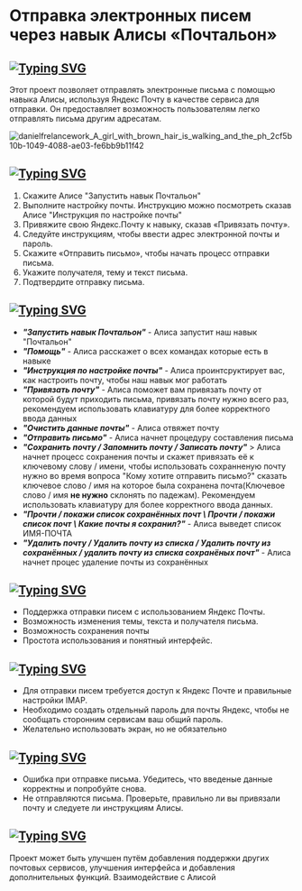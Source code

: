 # Отправка электронных писем через навык Алисы «Почтальон»

## [![Typing SVG](https://readme-typing-svg.herokuapp.com?font=Fira+Code&pause=1000&color=F747E4&background=FFFFFF00&repeat=false&width=435&lines=%D0%9E%D0%BF%D0%B8%D1%81%D0%B0%D0%BD%D0%B8%D0%B5)](https://git.io/typing-svg)
Этот проект позволяет отправлять электронные письма с помощью навыка Алисы, используя Яндекс Почту в качестве сервиса для отправки. Он предоставляет возможность пользователям легко отправлять письма другим адресатам.

![danielfrelancework_A_girl_with_brown_hair_is_walking_and_the_ph_2cf5b10b-1049-4088-ae03-fe6bb9b11f42](https://github.com/user-attachments/assets/1cfde1a8-d4fd-4e44-bc51-dfb29d1fdbe5)

## [![Typing SVG](https://readme-typing-svg.herokuapp.com?font=Fira+Code&pause=1000&color=F747E4&background=FFFFFF00&repeat=false&width=435&lines=%D0%9A%D0%B0%D0%BA+%D0%B8%D1%81%D0%BF%D0%BE%D0%BB%D1%8C%D0%B7%D0%BE%D0%B2%D0%B0%D1%82%D1%8C+%D0%BD%D0%B0%D0%B2%D1%8B%D0%BA)](https://git.io/typing-svg)
1. Скажите Алисе "Запустить навык Почтальон"
2. Выполните настройку почты. Инструкцию можно посмотреть сказав Алисе "Инструкция по настройке почты"
3. Привяжите свою Яндекс.Почту к навыку, сказав «Привязать почту».
4. Следуйте инструкциям, чтобы ввести адрес электронной почты и пароль.
5. Скажите «Отправить письмо», чтобы начать процесс отправки письма.
6. Укажите получателя, тему и текст письма.
7. Подтвердите отправку письма.
   
## [![Typing SVG](https://readme-typing-svg.herokuapp.com?font=Fira+Code&pause=1000&color=F747E4&background=FFFFFF00&repeat=false&width=435&lines=%D0%9A%D0%B0%D0%BA%D0%B8%D0%B5+%D0%BA%D0%BE%D0%BC%D0%B0%D0%BD%D0%B4%D1%8B+%D0%B5%D1%81%D1%82%D1%8C+%D0%B2+%D0%BD%D0%B0%D0%B2%D1%8B%D0%BA%D0%B5%3F+)](https://git.io/typing-svg)
+ ***"Запустить навык Почтальон"*** - Алиса запустит наш навык "Почтальон"
+ ***"Помощь"*** - Алиса расскажет о всех командах которые есть в навыке
+ ***"Инструкция по настройке почты"*** - Алиса проинтсруктирует вас, как настроить почту, чтобы наш навык мог работать 
+ ***"Привязать почту"*** - Алиса поможет вам привязать почту от которой будут приходить письма, привязать почту нужно всего раз, рекомендуем использовать клавиатуру для более корректного ввода данных
+ ***"Очистить данные почты"*** - Алиса отвяжет почту 
+ ***"Отправить письмо"*** - Алиса начнет процедуру составления письма
+ ***"Сохранить почту / Запомнить почту / Записать почту"***  > Алиса начнет процесс сохранения почты и скажет привязать её к ключевому слову / имени, чтобы использовать сохранненую почту нужно во время вопроса "Кому хотите отправить письмо?" сказать ключевое слово / имя на которое была сохранена почта(Ключевое слово / имя **не нужно** склонять по падежам). Рекомендуем использовать клавиатуру для более корректного ввода данных.
+ ***"Прочти / покажи список сохранённых почт \\ Прочти / покажи список почт \\ Какие почты я сохранил?"*** - Алиса выведет список ИМЯ-ПОЧТА 
+ ***"Удалить почту / Удалить почту из списка / Удалить почту из сохранённых / удалить почту из списка сохранёных почт"*** - Алиса начнет процес удаление почты из сохранённых


## [![Typing SVG](https://readme-typing-svg.herokuapp.com?font=Fira+Code&pause=1000&color=F747E4&background=FFFFFF00&repeat=false&width=435&lines=%D0%9E%D1%81%D0%BE%D0%B1%D0%B5%D0%BD%D0%BD%D0%BE%D1%81%D1%82%D0%B8+%D0%B8+%D0%B2%D0%BE%D0%B7%D0%BC%D0%BE%D0%B6%D0%BD%D0%BE%D1%81%D1%82%D0%B8)](https://git.io/typing-svg)
+ Поддержка отправки писем с использованием Яндекс Почты.
+ Возможность изменения темы, текста и получателя письма.
+ Возможность сохранения почты
+ Простота использования и понятный интерфейс.
 
## [![Typing SVG](https://readme-typing-svg.herokuapp.com?font=Fira+Code&pause=1000&color=F747E4&background=FFFFFF00&repeat=false&width=435&lines=%D0%9E%D0%B3%D1%80%D0%B0%D0%BD%D0%B8%D1%87%D0%B5%D0%BD%D0%B8%D1%8F)](https://git.io/typing-svg)
+ Для отправки писем требуется доступ к Яндекс Почте и правильные настройки IMAP.
+ Необходимо создать отдельный пароль для почты Яндекс, чтобы не сообщать сторонним сервисам ваш общий пароль.
+ Желательно использовать экран, но не обязательно

## [![Typing SVG](https://readme-typing-svg.herokuapp.com?font=Fira+Code&pause=1000&color=F747E4&background=FFFFFF00&repeat=false&width=435&lines=%D0%92%D0%BE%D0%B7%D0%BC%D0%BE%D0%B6%D0%BD%D1%8B%D0%B5+%D0%BF%D1%80%D0%BE%D0%B1%D0%BB%D0%B5%D0%BC%D1%8B)](https://git.io/typing-svg)
+ Ошибка при отправке письма. Убедитесь, что введеные данные корректны и попробуйте снова.
+ Не отправляются письма. Проверьте, правильно ли вы привязали почту и следуете ли инструкциям Алисы.

## [![Typing SVG](https://readme-typing-svg.herokuapp.com?font=Fira+Code&pause=1000&color=F747E4&background=FFFFFF00&repeat=false&width=435&lines=%D0%94%D0%B0%D0%BB%D1%8C%D0%BD%D0%B5%D0%B9%D1%88%D0%B5%D0%B5+%D1%80%D0%B0%D0%B7%D0%B2%D0%B8%D1%82%D0%B8%D0%B5)](https://git.io/typing-svg)
Проект может быть улучшен путём добавления поддержки других почтовых сервисов, улучшения интерфейса и добавления дополнительных функций.
Взаимодействие с Алисой
